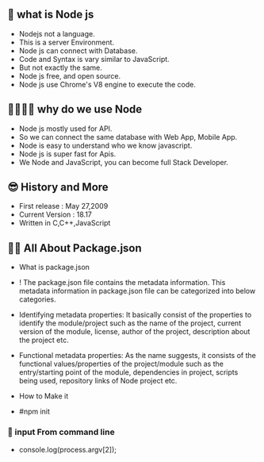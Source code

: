## 👻 what is Node js
- Nodejs not a language.
- This is a server Environment.
- Node js can connect with Database.
- Code and Syntax is vary similar to JavaScript.
- But not exactly the same.
- Node js free, and open source.
- Node js use Chrome's V8 engine to execute the code.

## 🤷‍♂️🤷‍♂️ why do we use Node
- Node js mostly used for API.
- So we can connect the same database with Web App, Mobile App.
- Node is easy to understand who we know javascript.
- Node js is super fast for Apis.
- We Node and JavaScript, you can become full Stack Developer.

## 😎 History and More 
- First release : May 27,2009
- Current Version : 18.17
- Written in C,C++,JavaScript

## 🙌🙌 All About Package.json
- What is package.json 
- ! The package.json file contains the metadata information. This metadata information in package.json file can be categorized into below categories.

- Identifying metadata properties: It basically consist of the properties to identify the module/project such as the name of the project, current version of the module, license, author of the project, description about the project etc.

- Functional metadata properties: As the name suggests, it consists of the functional values/properties of the project/module such as the entry/starting point of the module, dependencies in project, scripts being used, repository links of Node project etc.
- How to Make it
-  #npm init

### 🤔 input From command line
- console.log(process.argv[2]); 